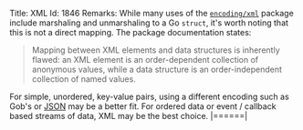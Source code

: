 Title: XML
Id: 1846
Remarks:
While many uses of the [`encoding/xml`](https://godoc.org/encoding/xml) package include marshaling and unmarshaling to a Go `struct`, it's worth noting that this is not a direct mapping. The package documentation states:

> Mapping between XML elements and data structures is inherently flawed:
> an XML element is an order-dependent collection of anonymous values,
> while a data structure is an order-independent collection of named values.

For simple, unordered, key-value pairs, using a different encoding such as Gob's or [JSON](http://stackoverflow.com/documentation/go/994/json#t=201607261844536104265) may be a better fit. For ordered data or event / callback based streams of data, XML may be the best choice.
|======|
